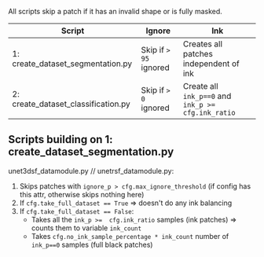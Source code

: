 All scripts skip a patch if it has an invalid shape or is fully masked.

| Script                              | Ignore                   | Ink                                                    |
|-------------------------------------|--------------------------|--------------------------------------------------------|
| 1: create_dataset_segmentation.py   | Skip if ``> 95`` ignored | Creates all patches independent of ink                 |
| 2: create_dataset_classification.py | Skip if ``> 0`` ignored  | Create all ``ink_p==0`` and ``ink_p >= cfg.ink_ratio`` |


## Scripts building on 1: create_dataset_segmentation.py
unet3dsf_datamodule.py // unetrsf_datamodule.py:

1. Skips patches with ``ignore_p > cfg.max_ignore_threshold`` (if config has this attr, otherwise skips nothing here)
2. If ```cfg.take_full_dataset == True``` => doesn't do any ink balancing
3. If ```cfg.take_full_dataset == False```:
   - Takes all the ``ink_p >=  cfg.ink_ratio`` samples (ink patches) => counts them to variable `ink_count`
   - Takes ```cfg.no_ink_sample_percentage * ink_count``` number of ``ink_p==0`` samples (full black patches)

